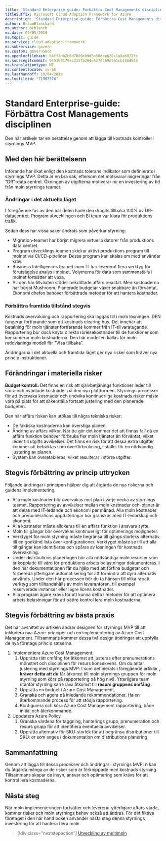 ```yaml
---
title: 'Standard Enterprise-guide: Förbättra Cost Managements disciplinen'
titleSuffix: Microsoft Cloud Adoption Framework for Azure
description: 'Standard Enterprise-guide: Förbättra Cost Managements disciplinen'
author: BrianBlanchard
ms.author: brblanch
ms.date: 09/05/2019
ms.topic: guide
ms.service: cloud-adoption-framework
ms.subservice: govern
ms.custom: governance
ms.openlocfilehash: b4ff2db2b8d7009eb9d5a50dee630c1a8a60723c
ms.sourcegitcommit: 945198179ec215fb264e6270369d561cb146d548
ms.translationtype: MT
ms.contentlocale: sv-SE
ms.lasthandoff: 10/04/2019
ms.locfileid: "71967578"
---
```

# <a name="standard-enterprise-guide-improve-the-cost-management-discipline"></a>Standard Enterprise-guide: Förbättra Cost Managements disciplinen

Den här artikeln tar en berättelse genom att lägga till kostnads kontroller i styrnings MVP.

## <a name="advancing-the-narrative"></a>Med den här berättelsenn

Införande har ökat enligt den kostnads tolerans indikator som definierats i styrnings MVP. Detta är en bra sak, eftersom det motsvarar migreringar från "DR"-data centret. Ökningen av utgifterna motiverar nu en investering av tid från moln styrnings teamet.

### <a name="changes-in-the-current-state"></a>Ändringar i det aktuella läget

I föregående fas av den här delen hade den dragits tillbaka 100% av DR-datacentret. Program utvecklingen och BI team var klara för produktions trafik.

Sedan dess har vissa saker ändrats som påverkar styrning:

- Migration-teamet har börjat migrera virtuella datorer från produktions data centret.
- Program utvecklings teamen skickar aktivt produktions program till molnet via CI/CD-pipeliner. Dessa program kan skalas om med användar krav.
- Business Intelligences teamet inom IT har levererat flera verktyg för förutsägelse analys i molnet. Volymerna för data som sammanställs i molnet fortsätter att växa.
- All den här tillväxten stöder bekräftade affärs resultat. Men kostnaderna har börjat Mushroom. Planerade budgetar växer snabbare än förväntat. Ekonomi chefen behöver förbättrade metoder för att hantera kostnader.

### <a name="incrementally-improve-the-future-state"></a>Förbättra framtida tillstånd stegvis

Kostnads övervakning och rapportering ska läggas till i moln lösningen. DEN fungerar fortfarande som ett kostnads clearing hus. Det innebär att betalning för moln tjänster fortfarande kommer från IT-tillvaratagande. Rapportering bör dock knyta direkta rörelsekostnader till de funktioner som konsumerar moln kostnaderna. Den här modellen kallas för moln redovisnings modell för "Visa tillbaka".

Ändringarna i det aktuella och framtida läget ger nya risker som kräver nya princip instruktioner.

## <a name="changes-in-tangible-risks"></a>Förändringar i materiella risker

**Budget kontroll:** Det finns en risk att självbetjänings funktioner leder till stora och oväntade kostnader på den nya plattformen. Styrnings processer för att övervaka kostnader och undvika kontinuerliga kostnads risker måste vara på plats för att säkerställa fortsatt justering med den planerade budgeten.

Den här affärs risken kan utökas till några tekniska risker:

- De faktiska kostnaderna kan överstiga planen.
- Ändring av affärs villkor. När de gör det kommer det att finnas fall då en affärs funktion behöver förbruka fler moln tjänster än förväntat, vilket leder till utgifts avvikelser. Det finns en risk för att dessa extra utgifter kommer att betraktas som överförbrukning, i stället för en nödvändig justering av planen.
- System kan överetableras, vilket resulterar i större utgifter.

## <a name="incremental-improvement-of-the-policy-statements"></a>Stegvis förbättring av princip uttrycken

Följande ändringar i principen hjälper dig att åtgärda de nya riskerna och guidens implementering.

- Alla moln kostnader bör övervakas mot plan i varje vecka av styrnings teamet. Rapportering av avvikelser mellan moln kostnader och-planer är att delas med IT-ledande och ekonomi per månad. Alla moln kostnader och prenumerations uppdateringar bör granskas med IT-ledarskap och ekonomi.
- Alla kostnader måste allokeras till en affärs funktion i ansvars syfte.
- Moln till gångar bör övervakas kontinuerligt för optimerings möjligheter.
- Verktyget för moln styrning måste begränsa till gångs storleks alternativ till en godkänd lista över konfigurationer. Verktyget måste se till att alla till gångar kan identifieras och spåras av lösningen för kostnads övervakning.
- Under distributions planeringen bör alla nödvändiga moln resurser som är kopplade till värd för produktions arbets belastningar dokumenteras. I den här dokumentationen får du hjälp med att förfina budgetar och förbereda ytterligare automatisering för att förhindra att dyra alternativ används. Under den här processen bör du ta hänsyn till olika rabatt verktyg som tillhandahålls av moln leverantören, till exempel reserverade instanser eller lägre licens kostnader.
- Alla program ägare krävs för att kunna delta i metoder för att optimera arbets belastningar för att bättre kontrol lera moln kostnaderna.

## <a name="incremental-improvement-of-the-best-practices"></a>Stegvis förbättring av bästa praxis

Det här avsnittet av artikeln ändrar designen för styrnings MVP till att inkludera nya Azure-principer och en implementering av Azure Cost Management. Tillsammans kommer dessa två design ändringar att uppfylla de nya företags princip satserna.

1. Implementera Azure Cost Management.
    1. Upprätta rätt omfång för åtkomst att justeras efter prenumerations mönstret och disciplinen för resurs konsekvens. Om du antar justering med styrnings MVP: t som definierats i föregående artiklar **, kräver detta att du** får åtkomst till moln styrnings gruppen för moln styrning som körs på rapportering på hög nivå. Ytterligare team utanför styrning kan kräva åtkomst till **resurs gruppens omfång** .
    1. Upprätta en budget i Azure Cost Management.
    1. Granska och agera på inledande rekommendationer. Ha en återkommande process för att stödja rapportering.
    1. Konfigurera och köra Azure Cost Management rapportering, både initial och återkommande.
2. Uppdatera Azure Policy
    1. Granska värdena för taggning, hanterings grupp, prenumeration och resurs grupp för att identifiera eventuella avvikelser.
    1. Upprätta alternativ för SKU-storlek för att begränsa distributioner till SKU: er som anges i dokumentation om distributions planering.

## <a name="conclusion"></a>Sammanfattning

Genom att lägga till dessa processer och ändringar i styrnings MVP: n kan du åtgärda många av de risker som är förknippade med kostnads styrning. Tillsammans skapar de insyn, ansvar och optimering som krävs för att kontrol lera kostnaderna.

## <a name="next-steps"></a>Nästa steg

När moln implementeringen fortsätter och levererar ytterligare affärs värde, kommer risker och moln styrnings behov också att ändras. För det fiktiva företaget i den här hand boken använder nästa steg denna styrnings investering för att hantera flera moln.

> [!div class="nextstepaction"]
> [Utveckling av multimoln](./multicloud-improvement.md)
